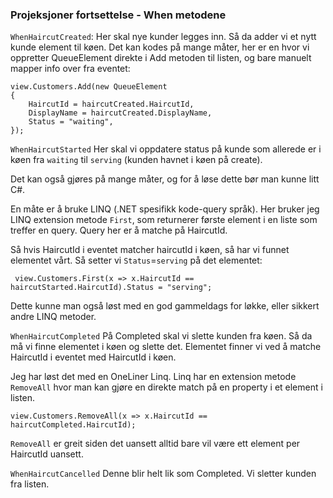 ### Projeksjoner fortsettelse - When metodene

`WhenHaircutCreated`:
Her skal nye kunder legges inn.  Så da adder vi et nytt kunde element til køen. Det kan kodes på mange måter, her er en hvor vi oppretter QueueElement direkte i Add metoden til listen, og bare manuelt mapper info over fra eventet:

```
view.Customers.Add(new QueueElement
{
    HaircutId = haircutCreated.HaircutId,
    DisplayName = haircutCreated.DisplayName,
    Status = "waiting",
});
```

`WhenHaircutStarted`
Her skal vi oppdatere status på kunde som allerede er i køen fra `waiting` til `serving` (kunden havnet i køen på create).

Det kan også gjøres på mange måter, og for å løse dette bør man kunne litt C#.

En måte er å bruke LINQ (.NET spesifikk kode-query språk).  Her bruker jeg LINQ extension metode `First`, som returnerer første element i en liste som treffer en query.  Query her er å matche på HaircutId.

Så hvis HaircutId i eventet matcher haircutId i køen, så har vi funnet elementet vårt. Så setter vi `Status`=`serving` på det elementet:
```
 view.Customers.First(x => x.HaircutId == haircutStarted.HaircutId).Status = "serving";
```
Dette kunne man også løst med en god gammeldags for løkke, eller sikkert andre LINQ metoder.

`WhenHaircutCompleted`
På Completed skal vi slette kunden fra køen. Så da må vi finne elementet i køen og slette det. Elementet finner vi ved å matche HaircutId i eventet med HaircutId i køen.

Jeg har løst det med en OneLiner Linq.  Linq har en extension metode `RemoveAll` hvor man kan gjøre en direkte match på en property i et element i listen. 
```
view.Customers.RemoveAll(x => x.HaircutId == haircutCompleted.HaircutId);
```

`RemoveAll` er greit siden det uansett alltid bare vil være ett element per HaircutId uansett.

`WhenHaircutCancelled`
Denne blir helt lik som Completed. Vi sletter kunden fra listen.
